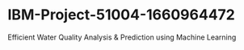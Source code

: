 # IBM-Project-51004-1660964472
Efficient Water Quality Analysis &amp; Prediction using Machine Learning
